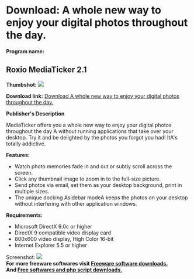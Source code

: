 # Download: A whole new way to enjoy your digital photos throughout the day.

**Program name:**

## Roxio MediaTicker 2.1

  
**Thumbshot:** ![](http://www.freewarefiles.com/screenshot/Roxio_MediaTicker_md.gif)   
  
**Download link:** [Download A whole new way to enjoy your digital photos throughout the day.](http://freesoftwares.boysofts.com/Roxio-MediaTicker_program_22967.html)  
  


**Publisher's Description**  
  


MediaTicker offers you a whole new way to enjoy your digital photos throughout the day A without running applications that take over your desktop. Try it and be delighted by the photos you forgot you had! ItA's totally addictive. 

**Features:**

  * Watch photo memories fade in and out or subtly scroll across the screen. 
  * Click any thumbnail image to zoom in to the full-size picture. 
  * Send photos via email, set them as your desktop background, print in multiple sizes. 
  * The unique docking Asidebar modeA keeps the photos on your desktop without interfering with other application windows. 

**Requirements:**

  * Microsoft DirectX 9.0c or higher 
  * DirectX 9 compatible video display card 
  * 800x600 video display, High Color 16-bit 
  * Internet Explorer 5.5 or higher 

  
  
Screenshot: ![](http://www.freewarefiles.com/screenshot/Roxio_MediaTicker.gif)   
**For more freeware softwares visit [Freeware software downloads.](http://freesoftwares.boysofts.com/)**   
**And [Free softwares and php script downloads.](http://www.boysofts.com/)**
